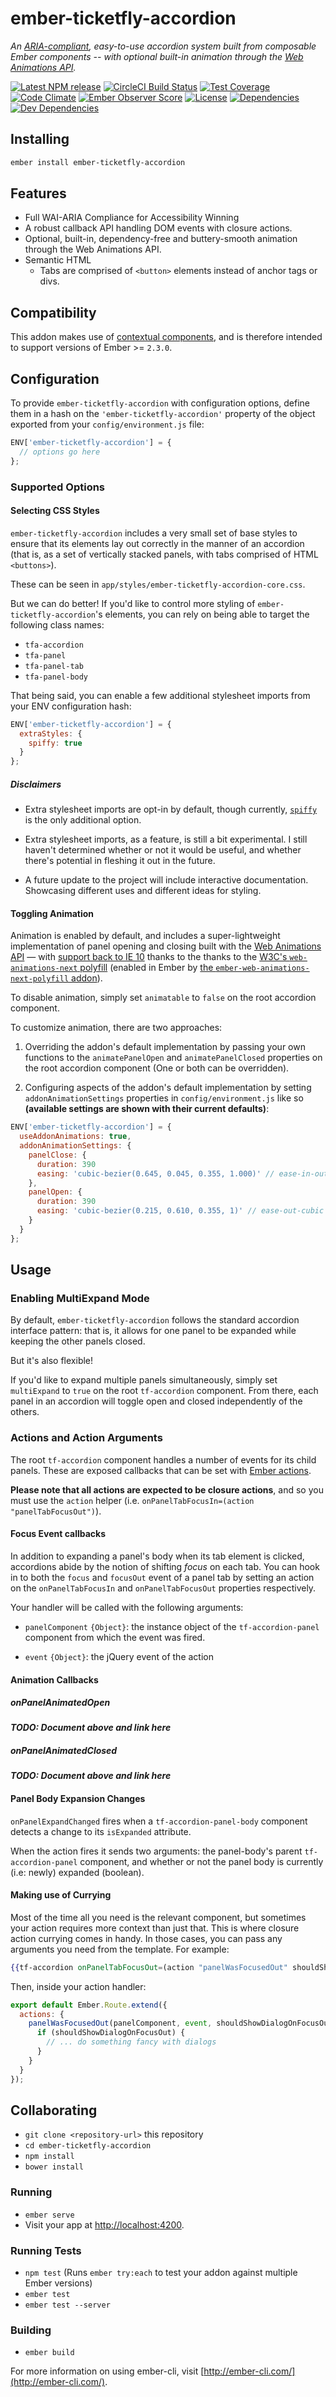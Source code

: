 # ember-ticketfly-accordion

_An [ARIA-compliant](https://www.w3.org/TR/wai-aria-practices-1.1/#accordion), easy-to-use
accordion system built from composable Ember components -- with
optional built-in animation through the [Web Animations API](https://developer.mozilla.org/en-US/docs/Web/API/Web_Animations_API)._

[![Latest NPM release][npm-badge]][npm-badge-url]
[![CircleCI Build Status][circle-badge]][circle-badge-url]
[![Test Coverage][coverage-badge]][coverage-badge-url]
[![Code Climate][codeclimate-badge]][codeclimate-badge-url]
[![Ember Observer Score][ember-observer-badge]][ember-observer-badge-url]
[![License][license-badge]][license-badge-url]
[![Dependencies][dependencies-badge]][dependencies-badge-url]
[![Dev Dependencies][devDependencies-badge]][devDependencies-badge-url]


## Installing

```sh
ember install ember-ticketfly-accordion
```

## Features

- Full WAI-ARIA Compliance for Accessibility Winning
- A robust callback API handling DOM events with closure actions.
- Optional, built-in, dependency-free and buttery-smooth animation through the Web Animations API.
- Semantic HTML
  + Tabs are comprised of `<button>` elements instead of anchor tags or divs.    

## Compatibility

This addon makes use of [contextual components](http://emberjs.com/blog/2016/01/15/ember-2-3-released.html#toc_contextual-components), and is therefore
intended to support versions of Ember >= `2.3.0`.


## Configuration

To provide `ember-ticketfly-accordion` with configuration options, define
them in a hash on the `'ember-ticketfly-accordion'` property of the object
exported from your `config/environment.js` file:

```js
ENV['ember-ticketfly-accordion'] = {
  // options go here
};
```

### Supported Options

#### Selecting CSS Styles

`ember-ticketfly-accordion` includes a very small set of base
styles to ensure that its elements lay out correctly in the manner
of an accordion (that is, as a set of vertically stacked panels, with tabs
comprised of HTML `<buttons>`).

These can be seen in `app/styles/ember-ticketfly-accordion-core.css`.

But we can do better! If you'd like to control more styling of
`ember-ticketfly-accordion`'s elements, you can rely on being able to target
the following class names:

- `tfa-accordion`
- `tfa-panel`
- `tfa-panel-tab`
- `tfa-panel-body`

That being said, you can enable a few additional stylesheet imports
from your ENV configuration hash:

```js
ENV['ember-ticketfly-accordion'] = {
  extraStyles: {
    spiffy: true
  }
};
```

##### Disclaimers

- Extra stylesheet imports are opt-in by default, though currently, [`spiffy`](./app/styles/ember-ticketfly-accordion-spiffy.css) is
the only additional option.

- Extra stylesheet imports, as a feature, is still a bit experimental. 
I still haven't determined whether or not it would be useful, and whether 
there's potential in fleshing it out in the future.  

- A future update to the project will include interactive documentation.
Showcasing different uses and different ideas for styling.

#### Toggling Animation

Animation is enabled by default, and includes a super-lightweight implementation of
panel opening and closing built with the [Web Animations API](https://developer.mozilla.org/en-US/docs/Web/API/Web_Animations_API) &mdash; with [support back
to IE 10](https://github.com/web-animations/web-animations-js/blob/master/docs/support.md#browser-support) thanks to the
thanks to the [W3C's `web-animations-next` polyfill](https://github.com/web-animations/web-animations-next)
(enabled in Ember by [the `ember-web-animations-next-polyfill` addon](https://github.com/web-animations/web-animations-next)).

To disable animation, simply set `animatable` to `false` on the root accordion component.

To customize animation, there are two approaches:

1. Overriding the addon's default implementation by passing your own functions to
the `animatePanelOpen` and `animatePanelClosed` properties on the root accordion component (One
or both can be overridden).

2. Configuring aspects of the addon's default implementation by setting `addonAnimationSettings` properties
in `config/environment.js` like so **(available settings are shown with their current defaults)**:

```js
ENV['ember-ticketfly-accordion'] = {
  useAddonAnimations: true,
  addonAnimationSettings: {
    panelClose: {
      duration: 390
      easing: 'cubic-bezier(0.645, 0.045, 0.355, 1.000)' // ease-in-out-cubic
    },
    panelOpen: {
      duration: 390
      easing: 'cubic-bezier(0.215, 0.610, 0.355, 1)' // ease-out-cubic
    }
  }
};
```

## Usage

### Enabling MultiExpand Mode

By default, `ember-ticketfly-accordion` follows the standard accordion
interface pattern: that is, it allows for one panel to be expanded while
keeping the other panels closed.

But it's also flexible!

If you'd like to expand multiple panels simultaneously, simply set
`multiExpand` to `true` on the root `tf-accordion` component. From there,
each panel in an accordion will toggle open and closed independently of the others.  

### Actions and Action Arguments

The root `tf-accordion` component handles a number of events for its 
child panels. These are exposed callbacks that can be set with 
[Ember actions](https://guides.emberjs.com/v2.9.0/templates/actions/).  

**Please note that all actions are expected to be closure actions**, and so you must use
the `action` helper (i.e. `onPanelTabFocusIn=(action "panelTabFocusOut")`).
 
#### Focus Event callbacks

In addition to expanding a panel's body when its tab element is 
clicked, accordions abide by the notion of shifting _focus_ on each
tab. You can hook in to both the `focus` and `focusOut` event of a panel 
tab by setting an action on the `onPanelTabFocusIn` and `onPanelTabFocusOut`
properties respectively.

Your handler will be called with the following arguments:

- `panelComponent` `{Object}`: the instance object of the `tf-accordion-panel`
  component from which the event was fired.

- `event` `{Object}`: the jQuery event of the action


#### Animation Callbacks

##### onPanelAnimatedOpen

***TODO: Document above and link here***

##### onPanelAnimatedClosed

***TODO: Document above and link here***

#### Panel Body Expansion Changes

`onPanelExpandChanged` fires when a `tf-accordion-panel-body` component detects a change
to its `isExpanded` attribute. 

When the action fires it sends two arguments: the panel-body's parent `tf-accordion-panel` component,
and whether or not the panel body is currently (i.e: newly) expanded (boolean).

#### Making use of Currying

Most of the time all you need is the relevant component, but sometimes your action 
requires more context than just that. This is where closure action currying
comes in handy. In those cases, you can pass any arguments you need from the template. For example:

```handlebars
{{tf-accordion onPanelTabFocusOut=(action "panelWasFocusedOut" shouldShowDialogOnFocusOut)}}
```
Then, inside your action handler:

```js
export default Ember.Route.extend({
  actions: {
    panelWasFocusedOut(panelComponent, event, shouldShowDialogOnFocusOut) {
      if (shouldShowDialogOnFocusOut) {
        // ... do something fancy with dialogs 
      }
    }
  }
});
```

## Collaborating

* `git clone <repository-url>` this repository
* `cd ember-ticketfly-accordion`
* `npm install`
* `bower install`

### Running

* `ember serve`
* Visit your app at [http://localhost:4200](http://localhost:4200).

### Running Tests

* `npm test` (Runs `ember try:each` to test your addon against multiple Ember versions)
* `ember test`
* `ember test --server`

### Building

* `ember build`

For more information on using ember-cli, visit [http://ember-cli.com/](http://ember-cli.com/).



[npm-badge]: https://img.shields.io/npm/v/ember-ticketfly-accordion.svg
[npm-badge-url]: https://www.npmjs.com/package/ember-ticketfly-accordion
[circle-badge]: https://circleci.com/gh/Ticketfly/ember-ticketfly-accordion/tree/master.svg?style=svg&circle-token={{CIRCLE_TOKEN}}
[circle-badge-url]: https://circleci.com/gh/Ticketfly/ember-ticketfly-accordion/tree/master
[codeclimate-badge]: https://img.shields.io/codeclimate/github/Ticketfly/ember-ticketfly-accordion.svg
[codeclimate-badge-url]: https://codeclimate.com/github/Ticketfly/ember-ticketfly-accordion
[coverage-badge]: https://codeclimate.com/repos/580452d5c451cf0072003bc5/badges/fe9856d5b427c83eec3c/coverage.svg
[coverage-badge-url]: https://codeclimate.com/repos/580452d5c451cf0072003bc5/coverage
[ember-observer-badge]: http://emberobserver.com/badges/ember-ticketfly-accordion.svg
[ember-observer-badge-url]: http://emberobserver.com/addons/ember-ticketfly-accordion
[license-badge]: https://img.shields.io/npm/l/ember-ticketfly-accordion.svg
[license-badge-url]: LICENSE.md
[dependencies-badge]: https://img.shields.io/david/Ticketfly/ember-ticketfly-accordion.svg
[dependencies-badge-url]: https://david-dm.org/Ticketfly/ember-ticketfly-accordion
[devDependencies-badge]: https://img.shields.io/david/dev/Ticketfly/ember-ticketfly-accordion.svg
[devDependencies-badge-url]: https://david-dm.org/Ticketfly/ember-ticketfly-accordion#info=devDependencies
